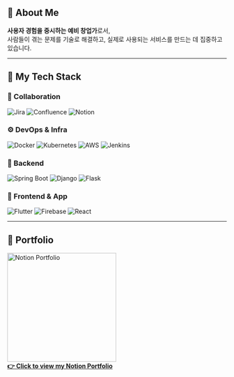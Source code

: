 ## 👋 About Me
**사용자 경험을 중시하는 예비 창업가**로서,  
사람들이 겪는 문제를 기술로 해결하고, 실제로 사용되는 서비스를 만드는 데 집중하고 있습니다.

---

## 🚀 My Tech Stack

### 🤝 Collaboration
![Jira](https://img.shields.io/badge/Jira-0052CC?style=for-the-badge&logo=jira&logoColor=white)
![Confluence](https://img.shields.io/badge/Confluence-172B4D?style=for-the-badge&logo=confluence&logoColor=white)
![Notion](https://img.shields.io/badge/Notion-000000?style=for-the-badge&logo=notion&logoColor=white)  

### ⚙️ DevOps & Infra
![Docker](https://img.shields.io/badge/Docker-2496ED?style=for-the-badge&logo=docker&logoColor=white)
![Kubernetes](https://img.shields.io/badge/Kubernetes-326CE5?style=for-the-badge&logo=kubernetes&logoColor=white)
![AWS](https://img.shields.io/badge/AWS-232F3E?style=for-the-badge&logo=amazonaws&logoColor=white)
![Jenkins](https://img.shields.io/badge/Jenkins-D24939?style=for-the-badge&logo=jenkins&logoColor=white)

### 🧩 Backend
![Spring Boot](https://img.shields.io/badge/SpringBoot-6DB33F?style=for-the-badge&logo=springboot&logoColor=white)
![Django](https://img.shields.io/badge/Django-092E20?style=for-the-badge&logo=django&logoColor=white)
![Flask](https://img.shields.io/badge/Flask-000000?style=for-the-badge&logo=flask&logoColor=white)

### 🎨 Frontend & App  
![Flutter](https://img.shields.io/badge/Flutter-02569B?style=for-the-badge&logo=flutter&logoColor=white)
![Firebase](https://img.shields.io/badge/Firebase-FFCA28?style=for-the-badge&logo=firebase&logoColor=black)
![React](https://img.shields.io/badge/React-61DAFB?style=for-the-badge&logo=react&logoColor=black)  

---
<h2>📁 Portfolio</h2>

<p>
  <a href="https://mint-octopus-89c.notion.site/Oh-Seung-min-s-Portfolio-1eff5133cfbf801b1ba71fe5b5d13b968?pvs=4" target="_blank">
    <img src="https://github.com/user-attachments/assets/fb8f051e-c59a-4ae1-87c7-b951196bed1b" alt="Notion Portfolio" width="250"/><br/>
    <strong>👉 Click to view my Notion Portfolio</strong>
  </a>
</p>
